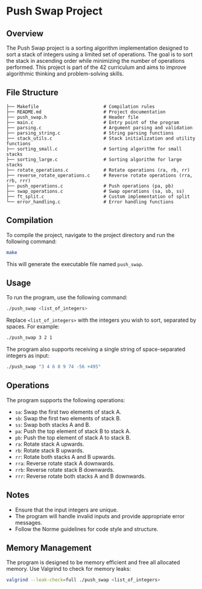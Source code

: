 # Push Swap Project

## Overview
The Push Swap project is a sorting algorithm implementation designed to sort a stack of integers using a limited set of operations. The goal is to sort the stack in ascending order while minimizing the number of operations performed. This project is part of the 42 curriculum and aims to improve algorithmic thinking and problem-solving skills.

## File Structure
```
├── Makefile                        # Compilation rules
├── README.md                       # Project documentation
├── push_swap.h                     # Header file
├── main.c                          # Entry point of the program
├── parsing.c                       # Argument parsing and validation
├── parsing_string.c                # String parsing functions
├── stack_utils.c                   # Stack initialization and utility functions
├── sorting_small.c                 # Sorting algorithm for small stacks
├── sorting_large.c                 # Sorting algorithm for large stacks
├── rotate_operations.c             # Rotate operations (ra, rb, rr)
├── reverse_rotate_operations.c     # Reverse rotate operations (rra, rrb, rrr)
├── push_operations.c               # Push operations (pa, pb)
├── swap_operations.c               # Swap operations (sa, sb, ss)
├── ft_split.c                      # Custom implementation of split
└── error_handling.c                # Error handling functions
```

## Compilation
To compile the project, navigate to the project directory and run the following command:

```sh
make
```

This will generate the executable file named `push_swap`.

## Usage
To run the program, use the following command:

```sh
./push_swap <list_of_integers>
```

Replace `<list_of_integers>` with the integers you wish to sort, separated by spaces. For example:

```sh
./push_swap 3 2 1
```

The program also supports receiving a single string of space-separated integers as input:

```sh
./push_swap "3 4 6 8 9 74 -56 +495"
```

## Operations
The program supports the following operations:
- `sa`: Swap the first two elements of stack A.
- `sb`: Swap the first two elements of stack B.
- `ss`: Swap both stacks A and B.
- `pa`: Push the top element of stack B to stack A.
- `pb`: Push the top element of stack A to stack B.
- `ra`: Rotate stack A upwards.
- `rb`: Rotate stack B upwards.
- `rr`: Rotate both stacks A and B upwards.
- `rra`: Reverse rotate stack A downwards.
- `rrb`: Reverse rotate stack B downwards.
- `rrr`: Reverse rotate both stacks A and B downwards.

## Notes
- Ensure that the input integers are unique.
- The program will handle invalid inputs and provide appropriate error messages.
- Follow the Norme guidelines for code style and structure.

## Memory Management
The program is designed to be memory efficient and free all allocated memory. Use Valgrind to check for memory leaks:

```sh
valgrind --leak-check=full ./push_swap <list_of_integers>
```